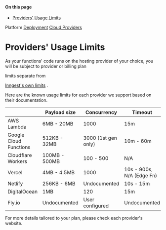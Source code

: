 #### On this page

- [Providers' Usage Limits](\docs\usage-limits\providers#providers-usage-limits)

Platform [Deployment](\docs\platform\deployment) [Cloud Providers](\docs\deploy\vercel)

# Providers' Usage Limits

As your functions' code runs on the hosting provider of your choice, you will be subject to provider or billing plan

limits separate from

[Inngest's own limits](\docs\usage-limits\inngest) .

Here are the known usage limits for each provider we support based on their documentation.

|                        | Payload size   | Concurrency         | Timeout                   |
|------------------------|----------------|---------------------|---------------------------|
| AWS Lambda             | 6MB - 20MB     | 1000                | 15m                       |
| Google Cloud Functions | 512KB - 32MB   | 3000 (1st gen only) | 10m - 60m                 |
| Cloudflare Workers     | 100MB - 500MB  | 100 - 500           | N/A                       |
| Vercel                 | 4MB - 4.5MB    | 1000                | 10s - 900s, N/A (Edge Fn) |
| Netlify                | 256KB - 6MB    | Undocumented        | 10s - 15m                 |
| DigitalOcean           | 1MB            | 120                 | 15m                       |
| Fly.io                 | Undocumented   | User configured     | Undocumented              |

For more details tailored to your plan, please check each provider's website.